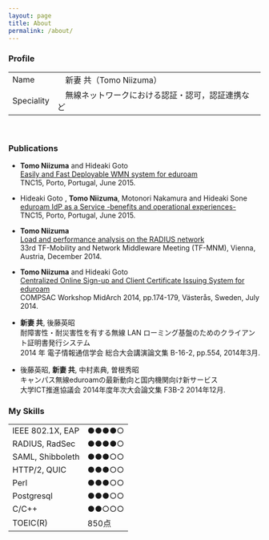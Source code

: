 ```yaml
---
layout: page
title: About
permalink: /about/
---
```



### Profile
<table class="wMax">
			<tr>
				<td class="w100">Name</td>
				<td>　新妻 共（Tomo Niizuma）</td>
			</tr>
			<tr>
				<td>Speciality</td>
				<td>　無線ネットワークにおける認証・認可，認証連携など</td>
			</tr>
</table>
<br>

### Publications
* **Tomo Niizuma** and Hideaki Goto    
[Easily and Fast Deployable WMN system for eduroam](https://tnc15.terena.org/core/poster/13)    
TNC15, Porto, Portugal, June 2015.  
  
* Hideaki Goto , **Tomo Niizuma**, Motonori Nakamura and Hideaki Sone    
[eduroam IdP as a Service -benefits and operational experiences-](https://tnc15.terena.org/core/poster/24)   
TNC15, Porto, Portugal, June 2015.  

* **Tomo Niizuma**  
[Load and performance analysis on the RADIUS network](https://www.terena.org/activities/tf-mobility/meetings/33/TF-MNM-33rd_niizuma.pdf)    
33rd TF-Mobility and Network Middleware Meeting (TF-MNM), Vienna, Austria, December 2014.

* **Tomo Niizuma** and Hideaki Goto  
[Centralized Online Sign-up and Client Certificate Issuing System for eduroam](https://speakerdeck.com/tneeds/compsac2014?slide=1)    
COMPSAC Workshop MidArch 2014, pp.174-179, Västerås, Sweden, July 2014.

* **新妻 共**, 後藤英昭  
耐障害性・耐災害性を有する無線 LAN ローミング基盤のためのクライアント証明書発行システム  
2014 年 電子情報通信学会 総合大会講演論文集 B-16-2, pp.554, 2014年3月.

* 後藤英昭, **新妻 共**, 中村素典, 曽根秀昭   
キャンパス無線eduroamの最新動向と国内機関向け新サービス  
大学ICT推進協議会 2014年度年次大会論文集 F3B-2 2014年12月.


### My Skills


<table cellspacing="7">
			<tr>
				<td >IEEE 802.1X, EAP</td>
				<td>●●●●○</td>
			</tr>
			<tr>
				<td>RADIUS, RadSec</td>
				<td>●●●●○</td>
			</tr>
			<tr>
				<td>SAML, Shibboleth </td>
				<td>●●●○○</td>
			</tr>
			<tr> 	<td>HTTP/2, QUIC </td>
				<td>●●●○○</td>
			</tr>
			<tr>
				<td>Perl</td>
				<td>●●●○○</td>
			</tr>
			<tr>
				<td>Postgresql</td>
				<td>●●●○○</td>
			</tr>
			<tr>
				<td>C/C++</td>
				<td>●●○○○</td>
			</tr>
			<tr>
				<td>TOEIC(R)</td>
				<td>850点</td>
			</tr>
	<!--		<tr>
				<td>Other</td>
				<td>TCP/IP, DNS, Computer Architecture, Parallell Computing, JavaScript, Linux, vim</td>
			</tr> -->
	</table>
